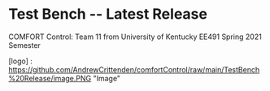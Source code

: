 # Test Bench -- Latest Release
COMFORT Control: Team 11 from University of Kentucky EE491 Spring 2021 Semester

[logo] : https://github.com/AndrewCrittenden/comfortControl/raw/main/TestBench%20Release/image.PNG "Image"
